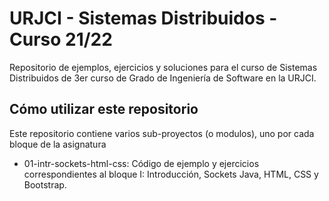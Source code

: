 # URJCI - Sistemas Distribuidos - Curso 21/22

Repositorio de ejemplos, ejercicios y soluciones para el curso de
Sistemas Distribuidos de 3er curso de Grado de Ingeniería de Software en la
URJCI.

## Cómo utilizar este repositorio

Este repositorio contiene varios sub-proyectos (o modulos), uno por cada bloque de la asignatura

* 01-intr-sockets-html-css: Código de ejemplo y ejercicios correspondientes al bloque I: Introducción, Sockets Java, HTML, CSS y Bootstrap. 